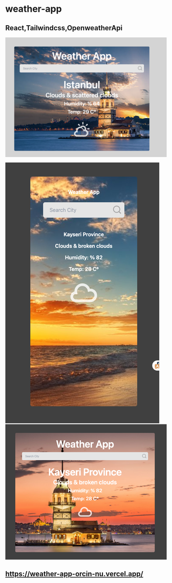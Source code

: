 # weather-app

## React,Tailwindcss,OpenweatherApi


![Screen](/image/ekran.png)

![Screen2](/image/ekran2.png) ![Screen3](/image/ekran3.png)

## https://weather-app-orcin-nu.vercel.app/